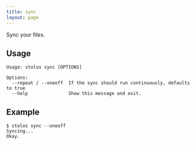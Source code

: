 ```yaml
---
title: sync
layout: page
---
```


Sync your files.

## Usage

```
Usage: stolos sync [OPTIONS]

Options:
  --repeat / --oneoff  If the sync should run continuously, defaults to true
  --help               Show this message and exit.
```

## Example

```
$ stolos sync --oneoff
Syncing...
Okay.
```
